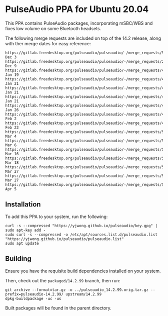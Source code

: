 # PulseAudio PPA for Ubuntu 20.04

This PPA contains PulseAudio packages, incorporating mSBC/WBS and fixes low
volume on some Bluetooth headsets.

The following merge requests are included on top of the 14.2 release, along with
ther merge dates for easy reference:

```
https://gitlab.freedesktop.org/pulseaudio/pulseaudio/-/merge_requests/51 Dec 3
https://gitlab.freedesktop.org/pulseaudio/pulseaudio/-/merge_requests/238 Dec 9
https://gitlab.freedesktop.org/pulseaudio/pulseaudio/-/merge_requests/440 Jan 19
https://gitlab.freedesktop.org/pulseaudio/pulseaudio/-/merge_requests/479 Jan 21
https://gitlab.freedesktop.org/pulseaudio/pulseaudio/-/merge_requests/481 Jan 21
https://gitlab.freedesktop.org/pulseaudio/pulseaudio/-/merge_requests/474 Jan 21
https://gitlab.freedesktop.org/pulseaudio/pulseaudio/-/merge_requests/488 Jan 26
https://gitlab.freedesktop.org/pulseaudio/pulseaudio/-/merge_requests/476 Feb 2
https://gitlab.freedesktop.org/pulseaudio/pulseaudio/-/merge_requests/491 Feb 23
https://gitlab.freedesktop.org/pulseaudio/pulseaudio/-/merge_requests/518 Mar 4
https://gitlab.freedesktop.org/pulseaudio/pulseaudio/-/merge_requests/520 Mar 6
https://gitlab.freedesktop.org/pulseaudio/pulseaudio/-/merge_requests/521 Mar 16
https://gitlab.freedesktop.org/pulseaudio/pulseaudio/-/merge_requests/528 Mar 18
https://gitlab.freedesktop.org/pulseaudio/pulseaudio/-/merge_requests/519 Mar 27
https://gitlab.freedesktop.org/pulseaudio/pulseaudio/-/merge_requests/525 Mar 27
https://gitlab.freedesktop.org/pulseaudio/pulseaudio/-/merge_requests/507 Apr 5
```

## Installation

To add this PPA to your system, run the following:

```shell
curl -s --compressed "https://yjwong.github.io/pulseaudio/key.gpg" | sudo apt-key add -
sudo curl -s --compressed -o /etc/apt/sources.list.d/pulseaudio.list "https://yjwong.github.io/pulseaudio/pulseaudio.list"
sudo apt update
```

## Building

Ensure you have the requisite build dependencies installed on your system.

Then, check out the `packaged/14.2.99` branch, then run:

```
git archive --format=tar.gz -o ../pulseaudio_14.2.99.orig.tar.gz --prefix=pulseaudio-14.2.99/ upstream/14.2.99
dpkg-buildpackage -uc -us
```

Built packages will be found in the parent directory.
